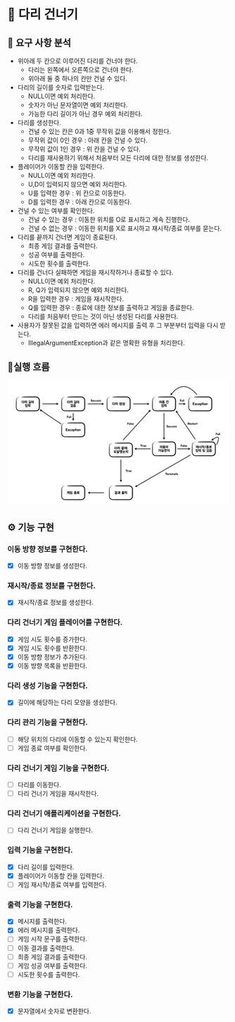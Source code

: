 # 🌉 다리 건너기

## 📝 요구 사항 분석

- 위아래 두 칸으로 이루어진 다리를 건너야 한다.
    - 다리는 왼쪽에서 오른쪽으로 건너야 한다.
    - 위아래 둘 중 하나의 칸만 건널 수 있다.
- 다리의 길이를 숫자로 입력받는다.
    - NULL이면 예외 처리한다.
    - 숫자가 아닌 문자열이면 예외 처리한다.
    - 가능한 다리 길이가 아닌 경우 예외 처리한다.
- 다리를 생성한다.
    - 건널 수 있는 칸은 0과 1중 무작위 값을 이용해서 정한다.
    - 무작위 값이 0인 경우 : 아래 칸을 건널 수 있다.
    - 무작위 값이 1인 경우 : 위 칸을 건널 수 있다.
    - 다리를 재사용하기 위해서 처음부터 모든 다리에 대한 정보를 생성한다.
- 플레이어가 이동할 칸을 입력한다.
    - NULL이면 예외 처리한다.
    - U,D이 입력되지 않으면 예외 처리한다.
    - U를 입력한 경우 : 위 칸으로 이동한다.
    - D를 입력한 경우 : 아래 칸으로 이동한다.
- 건널 수 있는 여부를 확인한다.
    - 건널 수 있는 경우 : 이동한 위치를 O로 표시하고 계속 진행한다.
    - 건널 수 없는 경우 : 이동한 위치를 X로 표시하고 재시작/종료 여부를 묻는다.
- 다리를 끝까지 건너면 게임이 종료된다.
    - 최종 게임 결과를 출력한다.
    - 성공 여부를 출력한다.
    - 시도한 횟수를 출력한다.
- 다리를 건너다 실패하면 게임을 재시작하거나 종료할 수 있다.
    - NULL이면 예외 처리한다.
    - R, Q가 입력되지 않으면 예외 처리한다.
    - R을 입력한 경우 : 게임을 재시작한다.
    - Q를 입력한 경우 : 종료에 대한 정보를 출력하고 게임을 종료한다.
    - 다리를 처음부터 만드는 것이 아닌 생성된 다리를 사용한다.
- 사용자가 잘못된 값을 입력하면 에러 메시지를 출력 후 그 부분부터 입력을 다시 받는다.
    - IllegalArgumentException과 같은 명확한 유형을 처리한다.

## 🌊실행 흐름

![flow](./flow.jpeg)

## ⚙️ 기능 구현

### 이동 방향 정보를 구현한다.

- [x] 이동 방향 정보를 생성한다.

### 재시작/종료 정보를 구현한다.

- [x] 재시작/종료 정보를 생성한다.

### 다리 건너기 게임 플레이어를 구현한다.

- [x] 게임 시도 횟수를 증가한다.
- [x] 게임 시도 횟수를 반환한다.
- [x] 이동 방향 정보가 추가된다.
- [x] 이동 방향 목록을 반환한다.

### 다리 생성 기능을 구현한다.

- [x] 길이에 해당하는 다리 모양을 생성한다.

### 다리 관리 기능을 구현한다.

- [ ] 해당 위치의 다리에 이동할 수 있는지 확인한다.
- [ ] 게임 종료 여부를 확인한다.

### 다리 건너기 게임 기능을 구현한다.

- [ ] 다리를 이동한다.
- [ ] 다리 건너기 게임을 재시작한다.

### 다리 건너기 애플리케이션을 구현한다.

- [ ] 다리 건너기 게임을 실행한다.

### 입력 기능을 구현한다.

- [x] 다리 길이를 입력한다.
- [x] 플레이어가 이동할 칸을 입력한다.
- [ ] 게임 재시작/종료 여부를 입력한다.

### 출력 기능을 구현한다.

- [x] 메시지를 출력한다.
- [x] 에러 메시지를 출력한다.
- [ ] 게임 시작 문구를 출력한다.
- [ ] 이동 결과를 출력한다.
- [ ] 최종 게임 결과를 출력한다.
- [ ] 게임 성공 여부를 출력한다.
- [ ] 시도한 횟수를 출력한다.

### 변환 기능을 구현한다.

- [x] 문자열에서 숫자로 변환한다.